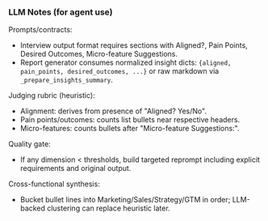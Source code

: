 ### LLM Notes (for agent use)

Prompts/contracts:

- Interview output format requires sections with Aligned?, Pain Points, Desired Outcomes, Micro-feature Suggestions.
- Report generator consumes normalized insight dicts: `{aligned, pain_points, desired_outcomes, ...}` or raw markdown via `_prepare_insights_summary`.

Judging rubric (heuristic):

- Alignment: derives from presence of "Aligned? Yes/No".
- Pain points/outcomes: counts list bullets near respective headers.
- Micro-features: counts bullets after "Micro-feature Suggestions:".

Quality gate:

- If any dimension < thresholds, build targeted reprompt including explicit requirements and original output.

Cross-functional synthesis:

- Bucket bullet lines into Marketing/Sales/Strategy/GTM in order; LLM-backed clustering can replace heuristic later.
